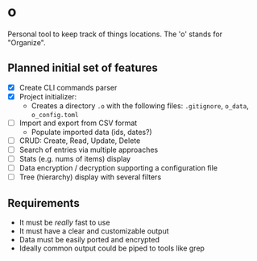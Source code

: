 # o

Personal tool to keep track of things locations. The 'o' stands for "Organize".

## Planned initial set of features

- [x] Create CLI commands parser
- [x] Project initializer:
    - Creates a directory `.o` with the following files: `.gitignore`, `o_data`, `o_config.toml`
- [ ] Import and export from CSV format
    - Populate imported data (ids, dates?)
- [ ] CRUD: Create, Read, Update, Delete
- [ ] Search of entries via multiple approaches
- [ ] Stats (e.g. nums of items) display
- [ ] Data encryption / decryption supporting a configuration file
- [ ] Tree (hierarchy) display with several filters

## Requirements

- It must be _really_ fast to use
- It must have a clear and customizable output
- Data must be easily ported and encrypted
- Ideally common output could be piped to tools like grep
